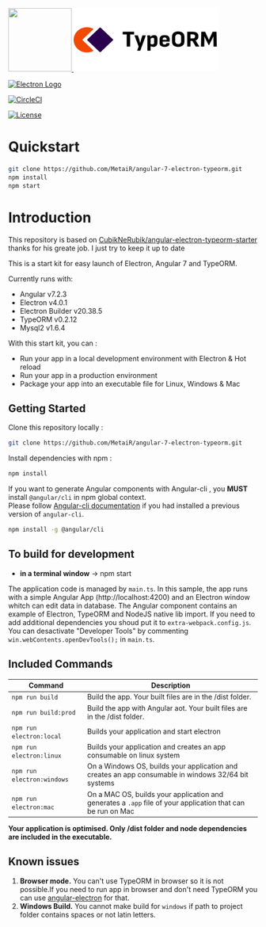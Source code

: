 <div>
  <a href="https://angular.io/">
    <img style="display: inline-block" src="https://angular.io/assets/images/logos/angular/angular.svg" width="128" height="128">
  </a>
  <a href="http://typeorm.io/">
    <img style="display: inline-block" src="https://github.com/typeorm/typeorm/raw/master/resources/logo_big.png" width="292" height="128">
  </a>
  <br>
</div>

[![Electron Logo](https://electronjs.org/images/electron-logo.svg)](https://electronjs.org) 

[![CircleCI](https://circleci.com/gh/MetaiR/angular-electron-typeorm.svg?style=svg&circle-token=07b963f1c9946dedaf27d88dabfecfd4686e5c05)](https://circleci.com/gh/MetaiR/angular-electron-typeorm)

[![License](http://img.shields.io/badge/Licence-MIT-brightgreen.svg)](LICENSE.md)

# Quickstart
``` bash
git clone https://github.com/MetaiR/angular-7-electron-typeorm.git
npm install
npm start
```

# Introduction
This repository is based on [CubikNeRubik/angular-electron-typeorm-starter](https://github.com/CubikNeRubik/angular-electron-typeorm-starter) thanks for his greate job. I just try to keep it up to date

This is a start kit for easy launch of Electron, Angular 7 and TypeORM.

Currently runs with:

- Angular v7.2.3
- Electron v4.0.1
- Electron Builder v20.38.5
- TypeORM v0.2.12
- Mysql2 v1.6.4

With this start kit, you can :

- Run your app in a local development environment with Electron & Hot reload
- Run your app in a production environment
- Package your app into an executable file for Linux, Windows & Mac

## Getting Started

Clone this repository locally :

``` bash
git clone https://github.com/MetaiR/angular-7-electron-typeorm.git
```

Install dependencies with npm :

``` bash
npm install
```

If you want to generate Angular components with Angular-cli , you **MUST** install `@angular/cli` in npm global context.  
Please follow [Angular-cli documentation](https://github.com/angular/angular-cli) if you had installed a previous version of `angular-cli`.

``` bash
npm install -g @angular/cli
```

## To build for development

- **in a terminal window** -> npm start  

The application code is managed by `main.ts`. In this sample, the app runs with a simple Angular App (http://localhost:4200) and an Electron window whitch can edit data in database. 
The Angular component contains an example of Electron, TypeORM and NodeJS native lib import.
If you need to add additional dependencies you shoud put it to `extra-webpack.config.js`.
You can desactivate "Developer Tools" by commenting `win.webContents.openDevTools();` in `main.ts`.

## Included Commands

|Command|Description|
|--|--|
|`npm run build`| Build the app. Your built files are in the /dist folder. |
|`npm run build:prod`| Build the app with Angular aot. Your built files are in the /dist folder. |
|`npm run electron:local`| Builds your application and start electron
|`npm run electron:linux`| Builds your application and creates an app consumable on linux system |
|`npm run electron:windows`| On a Windows OS, builds your application and creates an app consumable in windows 32/64 bit systems |
|`npm run electron:mac`|  On a MAC OS, builds your application and generates a `.app` file of your application that can be run on Mac |

**Your application is optimised. Only /dist folder and node dependencies are included in the executable.**

## Known issues

1. **Browser mode.** You can't use TypeORM in browser so it is not possible.If you need to run app in browser and don't need TypeORM you can use [angular-electron](https://github.com/maximegris/angular-electron) for that.
1. **Windows Build.** You cannot make build for `windows` if path to project folder contains spaces or not latin letters.
 
